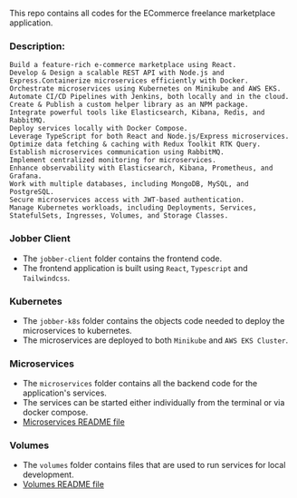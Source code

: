 This repo contains all codes for the ECommerce freelance marketplace application.

### Description: 
    Build a feature-rich e-commerce marketplace using React. 
    Develop & Design a scalable REST API with Node.js and Express.Containerize microservices efficiently with Docker. 
    Orchestrate microservices using Kubernetes on Minikube and AWS EKS.
    Automate CI/CD Pipelines with Jenkins, both locally and in the cloud.
    Create & Publish a custom helper library as an NPM package.
    Integrate powerful tools like Elasticsearch, Kibana, Redis, and RabbitMQ.
    Deploy services locally with Docker Compose.
    Leverage TypeScript for both React and Node.js/Express microservices.
    Optimize data fetching & caching with Redux Toolkit RTK Query.
    Establish microservices communication using RabbitMQ.
    Implement centralized monitoring for microservices.
    Enhance observability with Elasticsearch, Kibana, Prometheus, and Grafana.
    Work with multiple databases, including MongoDB, MySQL, and PostgreSQL.
    Secure microservices access with JWT-based authentication.
    Manage Kubernetes workloads, including Deployments, Services, StatefulSets, Ingresses, Volumes, and Storage Classes.
### Jobber Client
* The `jobber-client` folder contains the frontend code.
* The frontend application is built using `React`, `Typescript` and `Tailwindcss`.

### Kubernetes
* The `jobber-k8s` folder contains the objects code needed to deploy the microservices to kubernetes.
* The microservices are deployed to both `Minikube` and `AWS EKS Cluster`.

### Microservices
* The `microservices` folder contains all the backend code for the application's services.
* The services can be started either individually from the terminal or via docker compose.
* [Microservices README file](https://github.com/uzochukwueddie/jobberapp/blob/main/microservices/README.md)

### Volumes
* The `volumes` folder contains files that are used to run services for local development.
* [Volumes README file](https://github.com/uzochukwueddie/jobberapp/blob/main/volumes/README.md)
